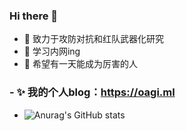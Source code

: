
### Hi there 👋

- 🔭 致力于攻防对抗和红队武器化研究
- 🌱 学习内网ing
- 💬 希望有一天能成为厉害的人
### - ✨ 我的个人blog：https://oagi.ml
- ![Anurag's GitHub stats](https://github-readme-stats.vercel.app/api?username=sh3d0ww01f&show_icons=true&theme=transparent)
